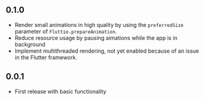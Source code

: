 ## 0.1.0
 * Render small animations in high quality by using the `preferredSize`
   parameter of `Fluttie.prepareAnimation`.
 * Reduce resource usage by pausing aimations while the app is in background
 * Implement multithreaded rendering, not yet enabled because of an issue in the
   Flutter framework.

## 0.0.1
* First release with basic functionality
